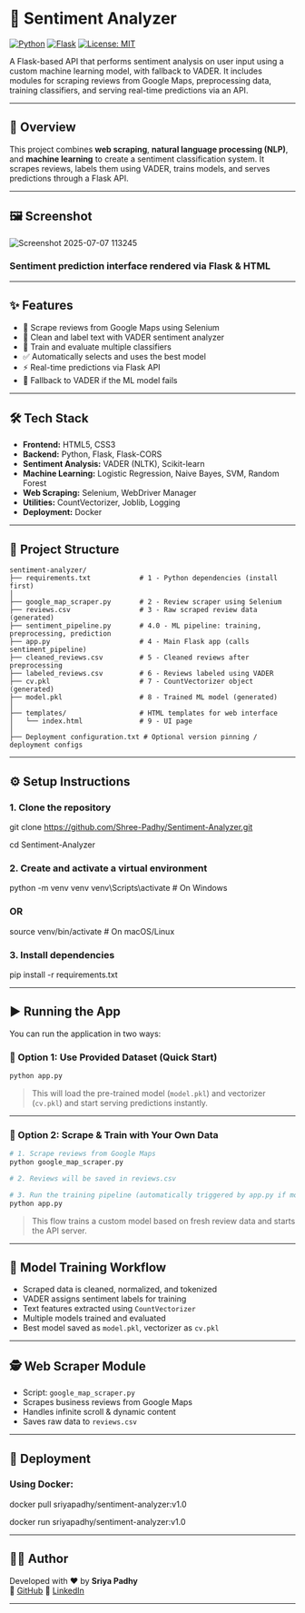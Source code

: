 # 🧠 Sentiment Analyzer

[![Python](https://img.shields.io/badge/Python-3.8%2B-blue.svg)](https://www.python.org/)
[![Flask](https://img.shields.io/badge/Flask-API-lightgrey)](https://flask.palletsprojects.com/)
[![License: MIT](https://img.shields.io/badge/License-MIT-yellow.svg)](LICENSE)

A Flask-based API that performs sentiment analysis on user input using a custom machine learning model, with fallback to VADER. It includes modules for scraping reviews from Google Maps, preprocessing data, training classifiers, and serving real-time predictions via an API.

---

## 📌 Overview

This project combines **web scraping**, **natural language processing (NLP)**, and **machine learning** to create a sentiment classification system. It scrapes reviews, labels them using VADER, trains models, and serves predictions through a Flask API.

---

## 🖼️ Screenshot

![Screenshot 2025-07-07 113245](https://github.com/user-attachments/assets/4836465d-c316-4641-aafc-b20db80e2ada)

### Sentiment prediction interface rendered via Flask & HTML

---

## ✨ Features

- 🔎 Scrape reviews from Google Maps using Selenium  
- 🧹 Clean and label text with VADER sentiment analyzer  
- 🧠 Train and evaluate multiple classifiers  
- ✅ Automatically selects and uses the best model  
- ⚡ Real-time predictions via Flask API  
- 🔁 Fallback to VADER if the ML model fails  

---

## 🛠️ Tech Stack  
- **Frontend:** HTML5, CSS3  
- **Backend:** Python, Flask, Flask-CORS  
- **Sentiment Analysis:** VADER (NLTK), Scikit-learn  
- **Machine Learning:** Logistic Regression, Naive Bayes, SVM, Random Forest  
- **Web Scraping:** Selenium, WebDriver Manager  
- **Utilities:** CountVectorizer, Joblib, Logging  
- **Deployment:** Docker

---

## 📁 Project Structure

```plaintext
sentiment-analyzer/
├── requirements.txt            # 1 - Python dependencies (install first)
│
├── google_map_scraper.py       # 2 - Review scraper using Selenium
├── reviews.csv                 # 3 - Raw scraped review data (generated)
├── sentiment_pipeline.py       # 4.0 - ML pipeline: training, preprocessing, prediction
├── app.py                      # 4 - Main Flask app (calls sentiment_pipeline)
├── cleaned_reviews.csv         # 5 - Cleaned reviews after preprocessing
├── labeled_reviews.csv         # 6 - Reviews labeled using VADER
├── cv.pkl                      # 7 - CountVectorizer object (generated)
├── model.pkl                   # 8 - Trained ML model (generated)
│
├── templates/                  # HTML templates for web interface
│   └── index.html              # 9 - UI page
│
├── Deployment configuration.txt # Optional version pinning / deployment configs

```
---

## ⚙️ Setup Instructions

### 1. Clone the repository
git clone https://github.com/Shree-Padhy/Sentiment-Analyzer.git

cd Sentiment-Analyzer

### 2. Create and activate a virtual environment
python -m venv venv
venv\Scripts\activate  # On Windows
### OR
source venv/bin/activate  # On macOS/Linux

### 3. Install dependencies
pip install -r requirements.txt

---

## ▶️ Running the App

You can run the application in two ways:

### 🔹 Option 1: Use Provided Dataset (Quick Start)

```bash
python app.py
```

> This will load the pre-trained model (`model.pkl`) and vectorizer (`cv.pkl`) and start serving predictions instantly.

---

### 🔹 Option 2: Scrape & Train with Your Own Data

```bash
# 1. Scrape reviews from Google Maps
python google_map_scraper.py

# 2. Reviews will be saved in reviews.csv

# 3. Run the training pipeline (automatically triggered by app.py if model doesn't exist)
python app.py
```

> This flow trains a custom model based on fresh review data and starts the API server.

---

## 🧪 Model Training Workflow

- Scraped data is cleaned, normalized, and tokenized  
- VADER assigns sentiment labels for training  
- Text features extracted using `CountVectorizer`  
- Multiple models trained and evaluated  
- Best model saved as `model.pkl`, vectorizer as `cv.pkl`

---

## 🕵️ Web Scraper Module

- Script: `google_map_scraper.py`  
- Scrapes business reviews from Google Maps  
- Handles infinite scroll & dynamic content  
- Saves raw data to `reviews.csv`

---

## 🚀 Deployment

### Using Docker:

docker pull sriyapadhy/sentiment-analyzer:v1.0

docker run sriyapadhy/sentiment-analyzer:v1.0

---

## 👩‍💻 Author

Developed with ❤️ by **Sriya Padhy**  
🔗 [GitHub](https://github.com/Shree-Padhy)
🔗 [LinkedIn](https://www.linkedin.com/in/sriya-padhy-a21b7a260)


---
